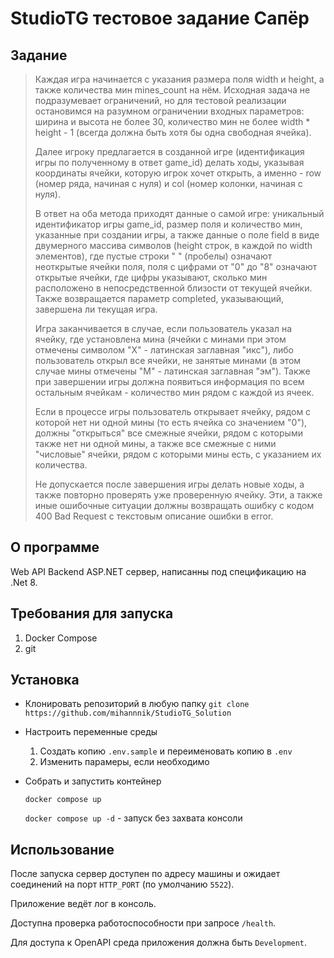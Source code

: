 # StudioTG тестовое задание Сапёр

## Задание

>Каждая игра начинается с указания размера поля width и height, а также количества мин mines_count на нём. Исходная задача не подразумевает ограничений, но для тестовой реализации остановимся на разумном ограничении входных параметров: ширина и высота не более 30, количество мин не более width * height - 1 (всегда должна быть хотя бы одна свободная ячейка).
>
>Далее игроку предлагается в созданной игре (идентификация игры по полученному в ответ game_id) делать ходы, указывая координаты ячейки, которую игрок хочет открыть, а именно - row (номер ряда, начиная с нуля) и col (номер колонки, начиная с нуля).
>
>В ответ на оба метода приходят данные о самой игре: уникальный идентификатор игры game_id, размер поля и количество мин, указанные при создании игры, а также данные о поле field в виде двумерного массива символов (height строк, в каждой по width элементов), где пустые строки " " (пробелы) означают неоткрытые ячейки поля, поля с цифрами от "0" до "8" означают открытые ячейки, где цифры указывают, сколько мин расположено в непосредственной близости от текущей ячейки. Также возвращается параметр completed, указывающий, завершена ли текущая игра.
>
>Игра заканчивается в случае, если пользователь указал на ячейку, где установлена мина (ячейки с минами при этом отмечены символом "X" - латинская заглавная "икс"), либо пользователь открыл все ячейки, не занятые минами (в этом случае мины отмечены "M" - латинская заглавная "эм"). Также при завершении игры должна появиться информация по всем остальным ячейкам - количество мин рядом с каждой из ячеек.
>
>Если в процессе игры пользователь открывает ячейку, рядом с которой нет ни одной мины (то есть ячейка со значением "0"), должны "открыться" все смежные ячейки, рядом с которыми также нет ни одной мины, а также все смежные с ними "числовые" ячейки, рядом с которыми мины есть, с указанием их количества.
>
>Не допускается после завершения игры делать новые ходы, а также повторно проверять уже проверенную ячейку. Эти, а также иные ошибочные ситуации должны возвращать ошибку с кодом 400 Bad Request с текстовым описание ошибки в error.

## О программе

Web API Backend ASP.NET сервер, написанны под спецификацию на .Net 8.

## Требования для запуска

1) Docker Compose
2) git

## Установка

* Клонировать репозиторий в любую папку
    `git clone https://github.com/mihannnik/StudioTG_Solution`

* Настроить переменные среды
    1) Создать копию `.env.sample` и переименовать копию в `.env`
    2) Изменить парамеры, если необходимо

* Собрать и запустить контейнер

    `docker compose up`

    `docker compose up -d` - запуск без захвата консоли

## Использование

После запуска сервер доступен по адресу машины и ожидает соединений на порт `HTTP_PORT` (по умолчанию `5522`).

Приложение ведёт лог в консоль.

Доступна проверка работоспособности при запросе `/health`.

Для доступа к OpenAPI среда приложения должна быть `Development`.
